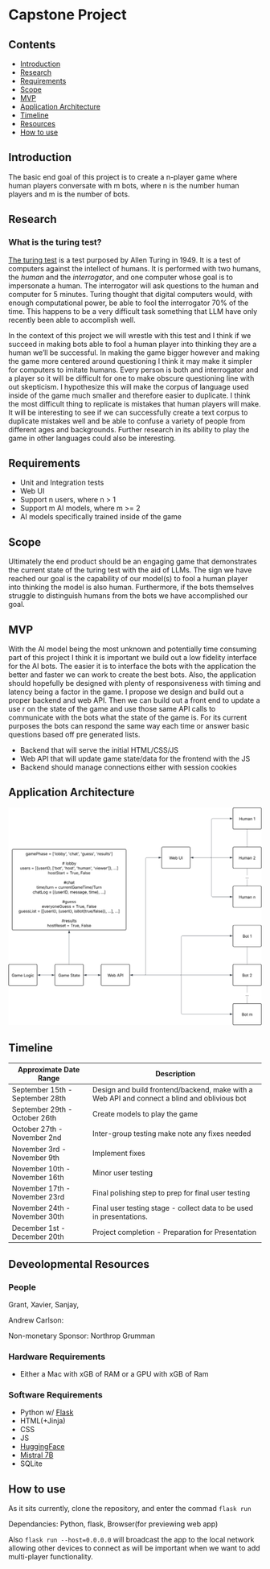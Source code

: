 # Capstone Project
## Contents

- [Introduction](#introduction)
- [Research](#research)
- [Requirements](#requirements)
- [Scope](#scope)
- [MVP](#mvp)
- [Application Architecture](#application-architecture)
- [Timeline](#timeline)
- [Resources](#resources)
- [How to use](#how-to-use)

## Introduction

The basic end goal of this project is to create a n-player game where human players conversate with m bots, where n is the number human players and m is the number of bots. 

## Research

### What is the turing test?

[The turing test](https://plato.stanford.edu/entries/turing-test/) is a test purposed by Allen Turing in 1949. It is a test of computers against the intellect of humans. It is performed with two humans, the *human* and the *interrogator*, and one computer whose goal is to impersonate a human. The interrogator will ask questions to the human and computer for 5 minutes. Turing thought that digital computers would, with enough computational power, be able to fool the interrogator 70% of the time. This happens to be a very difficult task something that LLM have only recently been able to accomplish well. 

In the context of this project we will wrestle with this test and I think if we succeed in making bots able to fool a human player into thinking they are a human we’ll be successful. In making the game bigger however and making the game more centered around questioning I think it may make it simpler for computers to imitate humans. Every person is both and interrogator and a player so it will be difficult for one to make obscure questioning line with out skepticism. I hypothesize this will make the corpus of language used inside of the game much smaller and therefore easier to duplicate. I think the most difficult thing to replicate is mistakes that human players will make. It will be interesting to see if we can successfully create a text corpus to duplicate mistakes well and be able to confuse a variety of people from different ages and backgrounds. Further research in its ability to play the game in other languages could also be interesting.

## Requirements

- Unit and Integration tests
- Web UI
- Support n users, where n > 1
- Support m AI models, where m >= 2
- AI models specifically trained inside of the game

## Scope

Ultimately the end product should be an engaging game that demonstrates the current state of the turing test with the aid of LLMs. The sign we have reached our goal is the capability of our model(s) to fool a human player into thinking the model is also human. Furthermore, if the bots themselves struggle to distinguish humans from the bots we have accomplished our goal.

## MVP 

With the AI model being the most unknown and potentially time consuming part of this project I think it is important we build out a low fidelity interface for the AI bots. The easier it is to interface the bots with the application the better and faster we can work to create the best bots. Also, the application should hopefully be designed with plenty of responsiveness with timing and latency being a factor in the game. I propose we design and build out a proper backend and web API. Then we can build out a front end to update a use r on the state of the game and use those same API calls to communicate with the bots what the state of the game is. For its current purposes the bots can respond the same way each time or answer basic questions based off pre generated lists.

- Backend that will serve the initial HTML/CSS/JS
- Web API that will update game state/data for the frontend with the JS
- Backend should manage connections either with session cookies

## Application Architecture

![Architecture](/images/architecture.svg)

## Timeline

| Approximate Date Range          | Description                                                                                  |
| ------------------------------- | -------------------------------------------------------------------------------------------- |
| September 15th - September 28th | Design and build frontend/backend, make with a Web API and connect a blind and oblivious bot |
| September 29th - October 26th   | Create models to play the game                                                               |
| October 27th - November 2nd     | Inter-group testing make note any fixes needed                                               |
| November 3rd - November 9th     | Implement fixes                                                                              |
| November 10th - November 16th   | Minor user testing                                                                           |
| November 17th - November 23rd   | Final polishing step to prep for final user testing                                          |
| November 24th - November 30th   | Final user testing stage - collect data to be used in presentations.                         |
| December 1st - December 20th    | Project completion - Preparation for Presentation                                            |

## Deveolopmental Resources

### People

<script src="https://kit.fontawesome.com/c180dbb141.js" crossorigin="anonymous"></script>

Grant, Xavier, Sanjay,

Andrew Carlson: 
<a href="https://github.com/andrewc272">
  <i class="fa-brands fa-github"></i>
</a>

Non-monetary Sponsor: Northrop Grumman 

### Hardware Requirements

- Either a Mac with xGB of RAM or a GPU with xGB of Ram

### Software Requirements

- Python w/ [Flask](https://flask.palletsprojects.com/en/stable/)
- HTML(+Jinja)
- CSS
- JS
- [HuggingFace](https://huggingface.co/)
- [Mistral 7B](https://mistral.ai/news/announcing-mistral-7b)
- SQLite

## How to use

As it sits currently, clone the repository, and enter the commad `flask run`

Dependancies: Python, flask, Browser(for previewing web app)

Also `flask run --host=0.0.0.0` will broadcast the app to the local network allowing other devices to connect as will be important when we want to add multi-player functionality.
